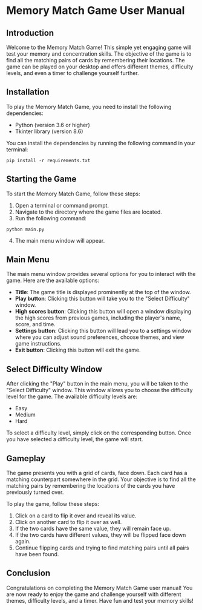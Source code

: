 # Memory Match Game User Manual

## Introduction
Welcome to the Memory Match Game! This simple yet engaging game will test your memory and concentration skills. The objective of the game is to find all the matching pairs of cards by remembering their locations. The game can be played on your desktop and offers different themes, difficulty levels, and even a timer to challenge yourself further.

## Installation
To play the Memory Match Game, you need to install the following dependencies:

- Python (version 3.6 or higher)
- Tkinter library (version 8.6)

You can install the dependencies by running the following command in your terminal:

```
pip install -r requirements.txt
```

## Starting the Game
To start the Memory Match Game, follow these steps:

1. Open a terminal or command prompt.
2. Navigate to the directory where the game files are located.
3. Run the following command:

```
python main.py
```

4. The main menu window will appear.

## Main Menu
The main menu window provides several options for you to interact with the game. Here are the available options:

- **Title**: The game title is displayed prominently at the top of the window.
- **Play button**: Clicking this button will take you to the "Select Difficulty" window.
- **High scores button**: Clicking this button will open a window displaying the high scores from previous games, including the player's name, score, and time.
- **Settings button**: Clicking this button will lead you to a settings window where you can adjust sound preferences, choose themes, and view game instructions.
- **Exit button**: Clicking this button will exit the game.

## Select Difficulty Window
After clicking the "Play" button in the main menu, you will be taken to the "Select Difficulty" window. This window allows you to choose the difficulty level for the game. The available difficulty levels are:

- Easy
- Medium
- Hard

To select a difficulty level, simply click on the corresponding button. Once you have selected a difficulty level, the game will start.

## Gameplay
The game presents you with a grid of cards, face down. Each card has a matching counterpart somewhere in the grid. Your objective is to find all the matching pairs by remembering the locations of the cards you have previously turned over.

To play the game, follow these steps:

1. Click on a card to flip it over and reveal its value.
2. Click on another card to flip it over as well.
3. If the two cards have the same value, they will remain face up.
4. If the two cards have different values, they will be flipped face down again.
5. Continue flipping cards and trying to find matching pairs until all pairs have been found.

## Conclusion
Congratulations on completing the Memory Match Game user manual! You are now ready to enjoy the game and challenge yourself with different themes, difficulty levels, and a timer. Have fun and test your memory skills!